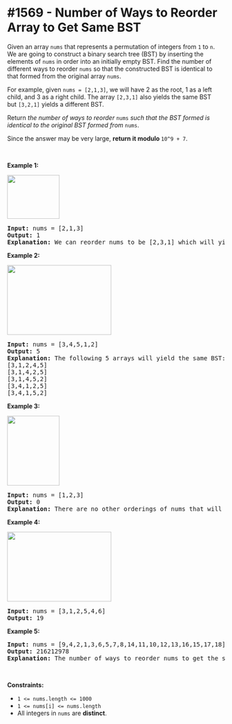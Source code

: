 # \#1569 - Number of Ways to Reorder Array to Get Same BST
<p>Given an array <code>nums</code>&nbsp;that represents a permutation of integers from&nbsp;<code>1</code>&nbsp;to&nbsp;<code>n</code>. We are going to construct a binary search tree (BST) by inserting the elements of&nbsp;<code>nums</code>&nbsp;in&nbsp;order into an initially empty BST. Find the number of different ways to reorder <code>nums</code> so that the constructed BST is identical to that formed from the original array&nbsp;<code>nums</code>.</p>

<p>For example, given&nbsp;<code>nums = [2,1,3]</code>, we will have 2 as the root, 1 as a left child, and 3 as a right child. The array&nbsp;<code>[2,3,1]</code>&nbsp;also yields the same BST but&nbsp;<code>[3,2,1]</code>&nbsp;yields a different BST.</p>

<p>Return <em>the number of ways to reorder</em>&nbsp;<code>nums</code>&nbsp;<em>such that the BST formed is identical to the original BST formed from</em>&nbsp;<code>nums</code>.</p>

<p>Since the answer may be very large,&nbsp;<strong>return it modulo&nbsp;</strong><code>10^9 + 7</code>.</p>

<p>&nbsp;</p>
<p><strong>Example 1:</strong></p>

<p><img alt="" src="https://assets.leetcode.com/uploads/2020/08/12/bb.png" style="width: 121px; height: 101px;" /></p>

<pre>
<strong>Input:</strong> nums = [2,1,3]
<strong>Output:</strong> 1
<strong>Explanation: </strong>We can reorder nums to be [2,3,1] which will yield the same BST. There are no other ways to reorder nums which will yield the same BST.
</pre>

<p><strong>Example 2:</strong></p>

<p><strong><img alt="" src="https://assets.leetcode.com/uploads/2020/08/12/ex1.png" style="width: 241px; height: 161px;" /></strong></p>

<pre>
<strong>Input:</strong> nums = [3,4,5,1,2]
<strong>Output:</strong> 5
<b>Explanation: </b>The following 5 arrays will yield the same BST: 
[3,1,2,4,5]
[3,1,4,2,5]
[3,1,4,5,2]
[3,4,1,2,5]
[3,4,1,5,2]
</pre>

<p><strong>Example 3:</strong></p>

<p><strong><img alt="" src="https://assets.leetcode.com/uploads/2020/08/12/ex4.png" style="width: 121px; height: 161px;" /></strong></p>

<pre>
<strong>Input:</strong> nums = [1,2,3]
<strong>Output:</strong> 0
<strong>Explanation: </strong>There are no other orderings of nums that will yield the same BST.
</pre>

<p><strong>Example 4:</strong></p>

<p><strong><img alt="" src="https://assets.leetcode.com/uploads/2020/08/12/abc.png" style="width: 241px; height: 161px;" /></strong></p>

<pre>
<strong>Input:</strong> nums = [3,1,2,5,4,6]
<strong>Output:</strong> 19
</pre>

<p><strong>Example 5:</strong></p>

<pre>
<strong>Input:</strong> nums = [9,4,2,1,3,6,5,7,8,14,11,10,12,13,16,15,17,18]
<strong>Output:</strong> 216212978
<strong>Explanation: </strong>The number of ways to reorder nums to get the same BST is 3216212999. Taking this number modulo 10^9 + 7 gives 216212978.
</pre>

<p>&nbsp;</p>
<p><strong>Constraints:</strong></p>

<ul>
	<li><code>1 &lt;= nums.length &lt;= 1000</code></li>
	<li><code>1 &lt;= nums[i] &lt;= nums.length</code></li>
	<li>All integers in&nbsp;<code>nums</code>&nbsp;are&nbsp;<strong>distinct</strong>.</li>
</ul>
